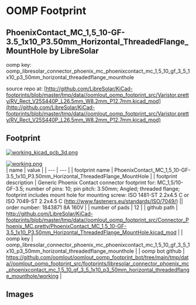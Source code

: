 # OOMP Footprint  
## PhoenixContact_MC_1,5_10-GF-3.5_1x10_P3.50mm_Horizontal_ThreadedFlange_MountHole  by LibreSolar  
  
oomp key: oomp_libresolar_connector_phoenix_mc_phoenixcontact_mc_1,5_10_gf_3_5_1x10_p3_50mm_horizontal_threadedflange_mounthole  
  
source repo at: [http://github.com/LibreSolar/KiCad-footprints/blob/master/tmp/data//oomlout_oomp_footprint_src/Varistor.pretty/RV_Rect_V25S440P_L26.5mm_W8.2mm_P12.7mm.kicad_mod](http://github.com/LibreSolar/KiCad-footprints/blob/master/tmp/data//oomlout_oomp_footprint_src/Varistor.pretty/RV_Rect_V25S440P_L26.5mm_W8.2mm_P12.7mm.kicad_mod)  
## Footprint  
  
[![working_kicad_pcb_3d.png](working_kicad_pcb_3d_600.png)](working_kicad_pcb_3d.png)  
  
[![working.png](working_600.png)](working.png)  
| name | value | 
| --- | --- | 
| footprint name | PhoenixContact_MC_1,5_10-GF-3.5_1x10_P3.50mm_Horizontal_ThreadedFlange_MountHole | 
| footprint description | Generic Phoenix Contact connector footprint for: MC_1,5/10-GF-3.5; number of pins: 10; pin pitch: 3.50mm; Angled; threaded flange; footprint includes mount hole for mounting screw: ISO 1481-ST 2.2x4.5 C or ISO 7049-ST 2.2x4.5 C (http://www.fasteners.eu/standards/ISO/7049/) || order number: 1843871 8A 160V | 
| number of pads | 12 | 
| github path | http://github.com/LibreSolar/KiCad-footprints/blob/master/tmp/data//oomlout_oomp_footprint_src/Connector_Phoenix_MC.pretty/PhoenixContact_MC_1,5_10-GF-3.5_1x10_P3.50mm_Horizontal_ThreadedFlange_MountHole.kicad_mod | 
| oomp key | oomp_libresolar_connector_phoenix_mc_phoenixcontact_mc_1,5_10_gf_3_5_1x10_p3_50mm_horizontal_threadedflange_mounthole | 
| oomp bot github | https://github.com/oomlout/oomlout_oomp_footprint_bot/tree/main/tmp/data//oomlout_oomp_footprint_src/footprints/libresolar_connector_phoenix_mc_phoenixcontact_mc_1,5_10_gf_3_5_1x10_p3_50mm_horizontal_threadedflange_mounthole/working | 
## Images  
